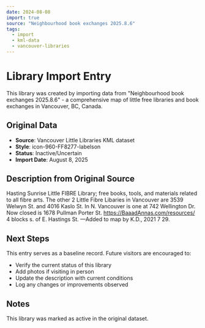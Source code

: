 ```yaml
---
date: 2024-08-08
import: true
source: "Neighbourhood book exchanges 2025.8.6"
tags:
  - import
  - kml-data
  - vancouver-libraries
---
```


# Library Import Entry

This library was created by importing data from "Neighbourhood book exchanges 2025.8.6" - a comprehensive map of little free libraries and book exchanges in Vancouver, BC, Canada.

## Original Data

- **Source**: Vancouver Little Libraries KML dataset
- **Style**: icon-960-FF8277-labelson
- **Status**: Inactive/Uncertain
- **Import Date**: August 8, 2025

## Description from Original Source

Hasting Sunrise Little FIBRE Library; free books, tools, and materials related to all fibre arts.
The other 2 Little Fibre Libaries in Vancouver are 3539 Welwyn St. and 4016 Kaslo St.
In N. Vancouver is one at 742 Wellington Dr.
 Now closed is 1678 Pullman Porter St.
https://BaaadAnnas.com/resources/ 
4 blocks s. of E. Hastings St.
—Added to map by K.D., 2021 7 29.  



## Next Steps

This entry serves as a baseline record. Future visitors are encouraged to:
- Verify the current status of this library
- Add photos if visiting in person
- Update the description with current conditions
- Log any changes or improvements observed

## Notes

This library was marked as active in the original dataset.
